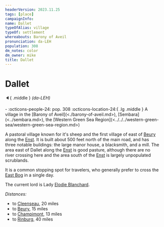 ```yaml
---
headerVersion: 2023.11.25
tags: [place]
campaignInfo:
name: Dallet
typeOfAlias: village
typeOf: settlement
whereabouts: Barony of Aveil
pronunciation: da-LEH
population: 308
dm_notes: color
dm_owner: mike
title: Dallet
---
```

# Dallet
:speaker:{ .middle } *(da-LEH)*  
<div class="grid cards ext-narrow-margin ext-one-column" markdown>
-  
    :octicons-people-24: pop. 308  
    :octicons-location-24:{ .lg .middle } A village in the [Barony of Aveil](<./barony-of-aveil.md>), [Sembara](<../sembara.md>), the [Western Green Sea Region](<../../../western-green-sea/western-green-sea-region.md>)  
</div>


A pastoral village known for it's sheep and the first village of east of [Beury](<cleenseau-region/beury.md>) along the [Enst](<../../rivers/wistel-enst-watershed/enst.md>). It is built about 500 feet north of the main road, and has three notable buildings: the large manor house, a blacksmith, and a mill. The area east of Dallet along the [Enst](<../../rivers/wistel-enst-watershed/enst.md>) is good pasture, although there are no river crossing here and the area south of the [Enst](<../../rivers/wistel-enst-watershed/enst.md>) is largely unpopulated scrublands. 

It is a common stopping spot for travelers, who generally prefer to cross the [East Bog](<cleenseau-region/east-bog.md>) in a single day. 

The current lord is Lady [Elodie Blanchard](<../../../../people/sembarans/elodie-blanchard.md>). 



_Distances:_
* to [Cleenseau](<cleenseau-region/cleenseau/cleenseau.md>), 20 miles
* to [Beury](<cleenseau-region/beury.md>), 15 miles
* to [Champimont](<./champimont.md>), 13 miles
* to [Rinburg](<./rinburg.md>), 40 miles